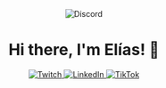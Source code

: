 <!--__________![Twitter header - 3](./ayes.jpg)-->

<div align="center">
   <img alt="Discord" src="./storm/1.gif" />
 </div>
 
<h1 align="center"> Hi there, I'm Elías! 👋</h1> 
<div align="center">

  <a href="https://www.twitch.tv/e_liazzzzz" target="_blank">
    <img alt="Twitch" src="https://img.shields.io/badge/Twitch-9146FF?style=for-the-badge&logo=Twitch&logoColor=white" />
  </a>

  <a href="https://www.linkedin.com/in/elias-mb-440ba2308/" target="_blank">
    <img alt="LinkedIn" src="https://img.shields.io/badge/LinkedIn-0077B5?style=for-the-badge&logo=LinkedIn&logoColor=white" />
  </a>

  <a href="https://www.tiktok.com/@TU_USUARIO" target="_blank">
    <img alt="TikTok" src="https://img.shields.io/badge/TikTok-000000?style=for-the-badge&logo=TikTok&logoColor=white" />
  </a>

</div>

<!--<div align="center">
  <img alt="Discord" src="./storm/4.gif" />
</div>
-->
